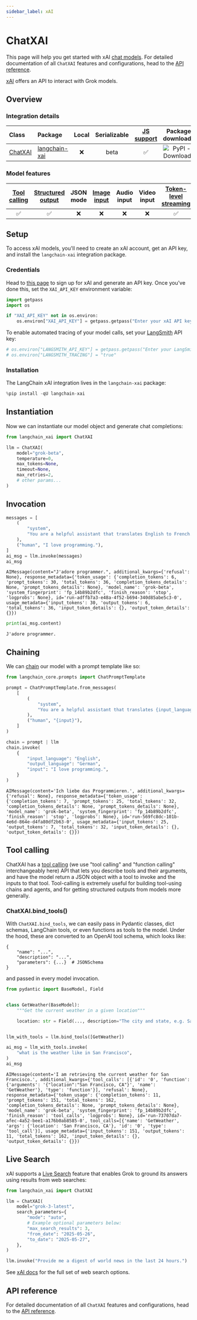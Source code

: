 ```yaml
---
sidebar_label: xAI
---
```


# ChatXAI


This page will help you get started with xAI [chat models](../../concepts/chat_models). For detailed documentation of all `ChatXAI` features and configurations, head to the [API reference](https://python.langchain.com/api_reference/xai/chat_models/langchain_xai.chat_models.ChatXAI.html).

[xAI](https://console.x.ai/) offers an API to interact with Grok models.

## Overview
### Integration details

| Class | Package | Local | Serializable | [JS support](https://js.langchain.com/docs/integrations/chat/xai) | Package downloads | Package latest |
| :--- | :--- | :---: | :---: |  :---: | :---: | :---: |
| [ChatXAI](https://python.langchain.com/api_reference/xai/chat_models/langchain_xai.chat_models.ChatXAI.html) | [langchain-xai](https://python.langchain.com/api_reference/xai/index.html) | ❌ | beta | ✅ | ![PyPI - Downloads](https://img.shields.io/pypi/dm/langchain-xai?style=flat-square&label=%20) | ![PyPI - Version](https://img.shields.io/pypi/v/langchain-xai?style=flat-square&label=%20) |

### Model features
| [Tool calling](../../how_to/tool_calling.ipynb) | [Structured output](../../how_to/structured_output.ipynb) | JSON mode | [Image input](../../how_to/multimodal_inputs.ipynb) | Audio input | Video input | [Token-level streaming](../../how_to/chat_streaming.ipynb) | Native async | [Token usage](../../how_to/chat_token_usage_tracking.ipynb) | [Logprobs](../../how_to/logprobs.ipynb) |
| :---: | :---: | :---: | :---: |  :---: | :---: | :---: | :---: | :---: | :---: |
| ✅ | ✅ | ❌ | ❌ | ❌ | ❌ | ✅ | ❌ | ✅ | ✅ |

## Setup

To access xAI models, you'll need to create an xAI account, get an API key, and install the `langchain-xai` integration package.

### Credentials

Head to [this page](https://console.x.ai/) to sign up for xAI and generate an API key. Once you've done this, set the `XAI_API_KEY` environment variable:


```python
import getpass
import os

if "XAI_API_KEY" not in os.environ:
    os.environ["XAI_API_KEY"] = getpass.getpass("Enter your xAI API key: ")
```

To enable automated tracing of your model calls, set your [LangSmith](https://docs.smith.langchain.com/) API key:


```python
# os.environ["LANGSMITH_API_KEY"] = getpass.getpass("Enter your LangSmith API key: ")
# os.environ["LANGSMITH_TRACING"] = "true"
```

### Installation

The LangChain xAI integration lives in the `langchain-xai` package:


```python
%pip install -qU langchain-xai
```

## Instantiation

Now we can instantiate our model object and generate chat completions:


```python
from langchain_xai import ChatXAI

llm = ChatXAI(
    model="grok-beta",
    temperature=0,
    max_tokens=None,
    timeout=None,
    max_retries=2,
    # other params...
)
```

## Invocation


```python
messages = [
    (
        "system",
        "You are a helpful assistant that translates English to French. Translate the user sentence.",
    ),
    ("human", "I love programming."),
]
ai_msg = llm.invoke(messages)
ai_msg
```



```output
AIMessage(content="J'adore programmer.", additional_kwargs={'refusal': None}, response_metadata={'token_usage': {'completion_tokens': 6, 'prompt_tokens': 30, 'total_tokens': 36, 'completion_tokens_details': None, 'prompt_tokens_details': None}, 'model_name': 'grok-beta', 'system_fingerprint': 'fp_14b89b2dfc', 'finish_reason': 'stop', 'logprobs': None}, id='run-adffb7a3-e48a-4f52-b694-340d85abe5c3-0', usage_metadata={'input_tokens': 30, 'output_tokens': 6, 'total_tokens': 36, 'input_token_details': {}, 'output_token_details': {}})
```



```python
print(ai_msg.content)
```
```output
J'adore programmer.
```
## Chaining

We can [chain](../../how_to/sequence.ipynb) our model with a prompt template like so:


```python
from langchain_core.prompts import ChatPromptTemplate

prompt = ChatPromptTemplate.from_messages(
    [
        (
            "system",
            "You are a helpful assistant that translates {input_language} to {output_language}.",
        ),
        ("human", "{input}"),
    ]
)

chain = prompt | llm
chain.invoke(
    {
        "input_language": "English",
        "output_language": "German",
        "input": "I love programming.",
    }
)
```



```output
AIMessage(content='Ich liebe das Programmieren.', additional_kwargs={'refusal': None}, response_metadata={'token_usage': {'completion_tokens': 7, 'prompt_tokens': 25, 'total_tokens': 32, 'completion_tokens_details': None, 'prompt_tokens_details': None}, 'model_name': 'grok-beta', 'system_fingerprint': 'fp_14b89b2dfc', 'finish_reason': 'stop', 'logprobs': None}, id='run-569fc8dc-101b-4e6d-864e-d4fa80df2b63-0', usage_metadata={'input_tokens': 25, 'output_tokens': 7, 'total_tokens': 32, 'input_token_details': {}, 'output_token_details': {}})
```


## Tool calling

ChatXAI has a [tool calling](https://docs.x.ai/docs#capabilities) (we use "tool calling" and "function calling" interchangeably here) API that lets you describe tools and their arguments, and have the model return a JSON object with a tool to invoke and the inputs to that tool. Tool-calling is extremely useful for building tool-using chains and agents, and for getting structured outputs from models more generally.

### ChatXAI.bind_tools()

With `ChatXAI.bind_tools`, we can easily pass in Pydantic classes, dict schemas, LangChain tools, or even functions as tools to the model. Under the hood, these are converted to an OpenAI tool schema, which looks like:
```
{
    "name": "...",
    "description": "...",
    "parameters": {...}  # JSONSchema
}
```
and passed in every model invocation.


```python
from pydantic import BaseModel, Field


class GetWeather(BaseModel):
    """Get the current weather in a given location"""

    location: str = Field(..., description="The city and state, e.g. San Francisco, CA")


llm_with_tools = llm.bind_tools([GetWeather])
```


```python
ai_msg = llm_with_tools.invoke(
    "what is the weather like in San Francisco",
)
ai_msg
```



```output
AIMessage(content='I am retrieving the current weather for San Francisco.', additional_kwargs={'tool_calls': [{'id': '0', 'function': {'arguments': '{"location":"San Francisco, CA"}', 'name': 'GetWeather'}, 'type': 'function'}], 'refusal': None}, response_metadata={'token_usage': {'completion_tokens': 11, 'prompt_tokens': 151, 'total_tokens': 162, 'completion_tokens_details': None, 'prompt_tokens_details': None}, 'model_name': 'grok-beta', 'system_fingerprint': 'fp_14b89b2dfc', 'finish_reason': 'tool_calls', 'logprobs': None}, id='run-73707da7-afec-4a52-bee1-a176b0ab8585-0', tool_calls=[{'name': 'GetWeather', 'args': {'location': 'San Francisco, CA'}, 'id': '0', 'type': 'tool_call'}], usage_metadata={'input_tokens': 151, 'output_tokens': 11, 'total_tokens': 162, 'input_token_details': {}, 'output_token_details': {}})
```


## Live Search

xAI supports a [Live Search](https://docs.x.ai/docs/guides/live-search) feature that enables Grok to ground its answers using results from web searches:


```python
from langchain_xai import ChatXAI

llm = ChatXAI(
    model="grok-3-latest",
    search_parameters={
        "mode": "auto",
        # Example optional parameters below:
        "max_search_results": 3,
        "from_date": "2025-05-26",
        "to_date": "2025-05-27",
    },
)

llm.invoke("Provide me a digest of world news in the last 24 hours.")
```

See [xAI docs](https://docs.x.ai/docs/guides/live-search) for the full set of web search options.

## API reference

For detailed documentation of all `ChatXAI` features and configurations, head to the [API reference](https://python.langchain.com/api_reference/xai/chat_models/langchain_xai.chat_models.ChatXAI.html).
